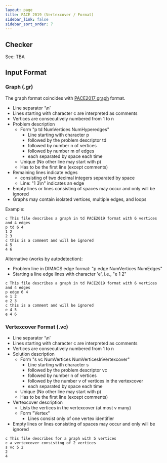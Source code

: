 ```yaml
---
layout: page
title: PACE 2019 (Vertexcover / Format) 
sidebar_link: false
sidebar_sort_order: 7
---
```


## Checker
See: TBA

## Input Format

### Graph (.gr)

The graph format coincides with [PACE2017 graph](https://pacechallenge.wordpress.com/pace-2017/track-a-treewidth/) format.

* Line separator ‘\n’
* Lines starting with character c are interpreted as comments
* Vertices are consecutively numbered from 1 to n
* Problem description
  * Form "p td NumVertices NumHyperedges"
    * Line starting with character p 
    * followed by the problem descriptor td 
    * followed by number n of vertices
    * followed by number m of edges
    * each separated by space each time
  * Unique (No other line may start with p)
  * Has to be the first line (except comments)
* Remaining lines indicate edges
  * consisting of two decimal integers separated by space
  * Line: "1 3\n" indicates an edge
* Empty lines or lines consisting of spaces may occur and only will be ignored  
* Graphs may contain isolated vertices, multiple edges, and loops

Example:

```AsciiDoc
c This file describes a graph in td PACE2019 format with 6 vertices and 4 edges
p td 6 4
1 2
2 3
c this is a comment and will be ignored
4 5
4 6
```

Alternative (works by autodetection):
* Problem line in DIMACS edge format: "p edge NumVertices NumEdges"
* Starting a line edge lines with character 'e', i.e., "e 1 2"

```AsciiDoc
c This file describes a graph in td PACE2019 format with 6 vertices and 4 edges
p edge 6 4
e 1 2
e 2 3
c this is a comment and will be ignored
e 4 5
e 4 6
```



### Vertexcover Format (.vc)

* Line separator ‘\n’
* Lines starting with character c are interpreted as comments
* Vertices are consecutively numbered from 1 to n
* Solution description
  * Form "s vc NumVertices NumVerticesInVertexcover"
    * Line starting with character s
    * followed by the problem descriptor vc
    * followed by number n of vertices
    * followed by the number v of vertices in the vertexcover
    * each separated by space each time
  * Unique (No other line may start with p)
  * Has to be the first line (except comments)
* Vertexcover description
  * Lists the vertices in the vertexcover (at most v many)
  * Form "Vertex"
    * Lines consist only of one vertex identifier
* Empty lines or lines consisting of spaces may occur and only will be ignored  


```AsciiDoc
c This file describes for a graph with 5 vertices
c a vertexcover consisting of 2 vertices 
s vc 5 2
2
4
```
